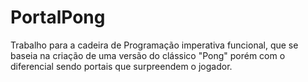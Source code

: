# PortalPong
Trabalho para a cadeira de Programação imperativa funcional, que se baseia na criação de uma versão do clássico "Pong" porém com o diferencial sendo portais que surpreendem o jogador.
